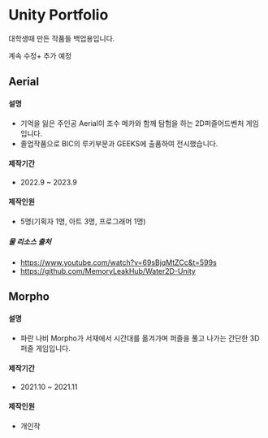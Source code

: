 Unity Portfolio
=============

대학생때 만든 작품들 백업용입니다.

계속 수정+ 추가 예정
## Aerial
#### 설명
- 기억을 잃은 주인공 Aerial이 조수 메카와 함께 탐험을 하는 2D퍼즐어드벤처 게임입니다.
- 졸업작품으로 BIC의 루키부문과 GEEKS에 출품하여 전시했습니다.
#### 제작기간
- 2022.9 ~ 2023.9
#### 제작인원
- 5명(기획자 1명, 아트 3명, 프로그래머 1명)
##### 물 리소스 출처
- https://www.youtube.com/watch?v=69sBjqMtZCc&t=599s
- https://github.com/MemoryLeakHub/Water2D-Unity
## Morpho
#### 설명
- 파란 나비 Morpho가 서재에서 시간대를 옮겨가며 퍼즐을 풀고 나가는 간단한 3D퍼즐 게임입니다.
#### 제작기간
- 2021.10 ~ 2021.11
#### 제작인원
- 개인작
